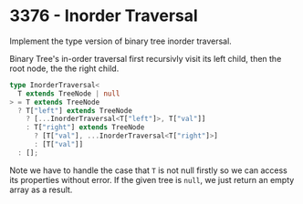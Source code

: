 # 3376 - Inorder Traversal

Implement the type version of binary tree inorder traversal.

Binary Tree's in-order traversal first recursivly visit its left child, then the root node, the the right child.

```typescript
type InorderTraversal<
  T extends TreeNode | null
> = T extends TreeNode
  ? T["left"] extends TreeNode
    ? [...InorderTraversal<T["left"]>, T["val"]]
    : T["right"] extends TreeNode
      ? [T["val"], ...InorderTraversal<T["right"]>]
      : [T["val"]]
  : [];
```

Note we have to handle the case that `T` is not null firstly so we can access its properties without error. If the given tree is `null`, we just return an empty array as a result.
